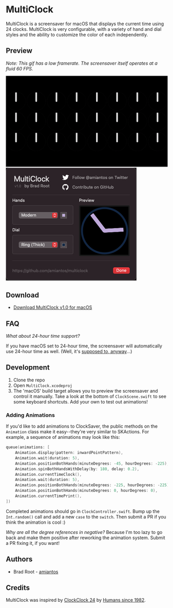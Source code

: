 # MultiClock

MultiClock is a screensaver for macOS that displays the current time using 24 clocks. MultiClock is very configurable, with a variety of hand and dial styles and the ability to customize the color of each independently.

## Preview

*Note: This gif has a low framerate. The screensaver itself operates at a fluid 60 FPS.*

![Preview animation of MultiClock screensaver showing 24 clocks rotate to show the numbers 1234, then a pattern, before rotating back to midnight.](/.github/low-framerate-preview.gif?raw=true)![Configuration sheet for the screensaver, showing customizable colors and alternate hand and dial designs](/.github/configure-sheet.png?raw=true)

## Download

* [Download MultiClock v1.0 for macOS](https://amiantos.s3.amazonaws.com/multiclock-1.0.zip)

## FAQ

*What about 24-hour time support?*

If you have macOS set to 24-hour time, the screensaver will automatically use 24-hour time as well. (Well, it's [supposed to, anyway](https://github.com/amiantos/multiclock/issues/2)...)

## Development

1. Clone the repo
2. Open `MultiClock.xcodeproj`
3. The 'macOS' build target allows you to preview the screensaver and control it manually. Take a look at the bottom of `ClockScene.swift` to see some keyboard shortcuts. Add your own to test out animations!

### Adding Animations

If you'd like to add animations to ClockSaver, the public methods on the `Animation` class make it easy--they're very similar to SKActions. For example, a sequence of animations may look like this:

```swift
queue(animations: [
    Animation.display(pattern: inwardPointPattern),
    Animation.wait(duration: 5),
    Animation.positionBothHands(minuteDegrees: -45, hourDegrees: -225),
    Animation.spinBothHandsWithDelay(by: 180, delay: 0.2),
    Animation.currentTimeClock(),
    Animation.wait(duration: 5),
    Animation.positionBothHands(minuteDegrees: -225, hourDegrees: -225),
    Animation.positionBothHands(minuteDegrees: 0, hourDegrees: 0),
    Animation.currentTimePrint(),
])
```

Completed animations should go in `ClockController.swift`. Bump up the `Int.random()` call and add a new `case` to the `switch`. Then submit a PR if you think the animation is cool :)

*Why are all the degree references in negative?* Because I'm too lazy to go back and make them positive after reworking the animation system. Submit a PR fixing it, if you want!

## Authors

* Brad Root - [amiantos](https://github.com/amiantos)

## Credits

MultiClock was inspired by [ClockClock 24](https://clockclock.com/collections/clockclock-24) by [Humans since 1982](https://www.humanssince1982.com). 
